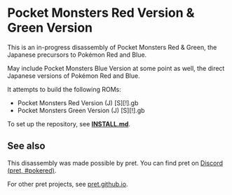 # Pocket Monsters Red Version & Green Version

This is an in-progress disassembly of Pocket Monsters Red & Green, the Japanese precursors to Pokémon Red and Blue.

May include Pocket Monsters Blue Version at some point as well, the direct Japanese versions of Pokémon Red and Blue.

It attempts to build the following ROMs:

- Pocket Monsters Red Version (J) [S][!].gb
- Pocket Monsters Green Version (J) [S][!].gb

To set up the repository, see [**INSTALL.md**](INSTALL.md).


## See also

This disassembly was made possible by pret. You can find pret on [Discord (pret, #pokered)](https://discord.gg/d5dubZ3).

For other pret projects, see [pret.github.io](https://pret.github.io/).

[wiki]: https://github.com/pret/pokered/wiki
[tutorials]: https://github.com/pret/pokered/wiki/Tutorials
[symbols]: https://github.com/pret/pokered/tree/symbols
[ci]: https://github.com/pret/pokered/actions
[ci-badge]: https://github.com/pret/pokered/actions/workflows/main.yml/badge.svg
